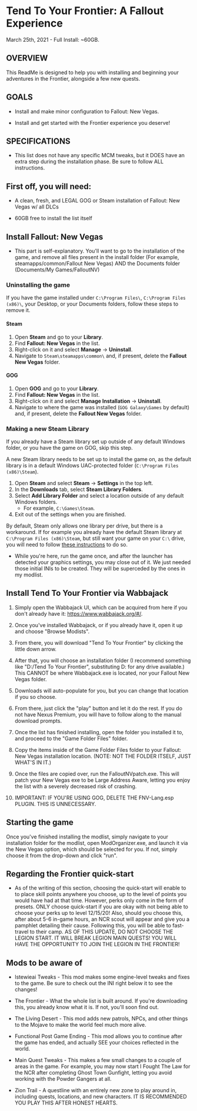 # Tend To Your Frontier: A Fallout Experience 

March 25th, 2021 - Full Install: ~60GB.

## OVERVIEW

This ReadMe is designed to help you with installing and beginning your adventures in the Frontier, alongside a few new quests.

## GOALS

-  Install and make minor configuration to Fallout: New Vegas.

-  Install and get started with the Frontier experience you deserve!

## SPECIFICATIONS

- This list does not have any specific MCM tweaks, but it DOES have an extra step during the installation phase. Be sure to follow ALL instructions.

## First off, you will need:

-   A clean, fresh, and LEGAL GOG or Steam installation of Fallout: New Vegas w/ all DLCs

-   60GB free to install the list itself

## Install Fallout: New Vegas

- This part is self-explanatory. You'll want to go to the installation of the game, and remove all files present in the install folder (For example, steamapps/common/Fallout New Vegas) AND the Documents folder (Documents/My Games/FalloutNV)

### Uninstalling the game

If you have the game installed under `C:\Program Files\`, `C:\Program Files (x86)\`, your Desktop, or your Documents folders, follow these steps to remove it.

#### Steam

1. Open **Steam** and go to your **Library**.
2. Find **Fallout: New Vegas** in the list.
3. Right-click on it and select **Manage** -> **Uninstall**.
4. Navigate to `Steam\steamapps\common\` and, if present, delete the **Fallout New Vegas** folder.

#### GOG

1. Open **GOG** and go to your **Library**.
2. Find **Fallout: New Vegas** in the list.
3. Right-click on it and select **Manage Installation** -> **Uninstall**.
4. Navigate to where the game was installed (`GOG Galaxy\Games` by default) and, if present, delete the **Fallout New Vegas** folder.

### Making a new Steam Library

If you already have a Steam library set up outside of any default Windows folder, or you have the game on GOG, skip this step.

A new Steam library needs to be set up to install the game on, as the default library is in a default Windows UAC-protected folder (`C:\Program Files (x86)\Steam`).

1. Open **Steam** and select **Steam** -> **Settings** in the top left.
2. In the **Downloads** tab, select **Steam Library Folders**.
3. Select **Add Library Folder** and select a location outside of any default Windows folders.
   * For example, `C:\Games\Steam`.
4. Exit out of the settings when you are finished.

By default, Steam only allows one library per drive, but there is a workaround. If for example you already have the default Steam library at `C:\Program Files (x86)\Steam`, but still want your game on your `C:\` drive, you will need to follow [these instructions](https://github.com/LostDragonist/steam-library-setup-tool/wiki/Usage-Guide) to do so.

- While you're here, run the game once, and after the launcher has detected your graphics settings, you may close out of it. We just needed those initial INIs to be created. They will be superceded by the ones in my modlist.

Install Tend To Your Frontier via Wabbajack
-----------------------------------------

1.  Simply open the Wabbajack UI, which can be acquired from here if you don't already have it: <https://www.wabbajack.org/#/>. 

2.  Once you've installed Wabbajack, or if you already have it, open it up and choose "Browse Modists". 

3.  From there, you will download "Tend To Your Frontier" by clicking the little down arrow. 

4.  After that, you will choose an installation folder (I recommend something like "D:/Tend To Your Frontier", substituting D: for any drive available.) This CANNOT be where Wabbajack.exe is located, nor your Fallout New Vegas folder.

5.  Downloads will auto-populate for you, but you can change that location if you so choose. 

6.  From there, just click the "play" button and let it do the rest. If you do not have Nexus Premium, you will have to follow along to the manual download prompts.

7. Once the list has finished installing, open the folder you installed it to, and proceed to the "Game Folder Files" folder. 

8. Copy the items inside of the Game Folder Files folder to your Fallout: New Vegas installation location. (NOTE: NOT THE FOLDER ITSELF, JUST WHAT'S IN IT.)

9. Once the files are copied over, run the FalloutNVpatch.exe. This will patch your New Vegas exe to be Large Address Aware, letting you enjoy the list with a severely decreased risk of crashing.

10. IMPORTANT: IF YOU'RE USING GOG, DELETE THE FNV-Lang.esp PLUGIN. THIS IS UNNECESSARY. 

## Starting the game

Once you've finished installing the modlist, simply navigate to your installation folder for the modlist, open ModOrganizer.exe, and launch it via the New Vegas option, which should be selected for you. If not, simply choose it from the drop-down and click "run". 

## Regarding the Frontier quick-start

- As of the writing of this section, choosing the quick-start will enable to to place skill points anywhere you choose, up to the level of points you would have had at that time. However, perks only come in the form of presets. ONLY choose quick-start if you are okay with not being able to choose your perks up to level 12/15/20! Also, should you choose this, after about 5-6 in-game hours, an NCR scout will appear and give you a pamphlet detailing their cause. Following this, you will be able to fast-travel to their camp. AS OF THIS UPDATE, DO NOT CHOOSE THE LEGION START. IT WILL BREAK LEGION MAIN QUESTS! YOU WILL HAVE THE OPPORTUNITY TO JOIN THE LEGION IN THE FRONTIER!


## Mods to be aware of

- lstewieai Tweaks - This mod makes some engine-level tweaks and fixes to the game. Be sure to check out the INI right below it to see the changes!

- The Frontier - What the whole list is built around. If you're downloading this, you already know what it is. If not, you'll soon find out. 

- The Living Desert - This mod adds new patrols, NPCs, and other things to the Mojave to make the world feel much more alive. 

- Functional Post Game Ending - This mod allows you to continue after the game has ended, and actually SEE your choices reflected in the world. 

- Main Quest Tweaks - This makes a few small changes to a couple of areas in the game. For example, you may now start I Fought The Law for the NCR after completing Ghost Town Gunfight, letting you avoid working with the Powder Gangers at all.

- Zion Trail - A questline with an entirely new zone to play around in, including quests, locations, and new characters. IT IS RECOMMENDED YOU PLAY THIS AFTER HONEST HEARTS.
